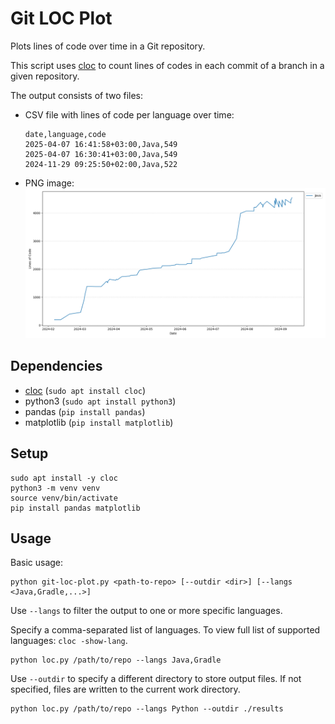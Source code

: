 # Git LOC Plot

Plots lines of code over time in a Git repository.

This script uses [cloc](https://github.com/AlDanial/cloc) to count lines of codes in each commit of a branch in a given repository. 

The output consists of two files:

* CSV file with lines of code per language over time:
    ```
    date,language,code
    2025-04-07 16:41:58+03:00,Java,549
    2025-04-07 16:30:41+03:00,Java,549
    2024-11-29 09:25:50+02:00,Java,522
    ```
* PNG image:
    ![](./output_example.png)

## Dependencies
* [cloc](https://github.com/AlDanial/cloc) (`sudo apt install cloc`)
* python3 (`sudo apt install python3`)
* pandas (`pip install pandas`)
* matplotlib (`pip install matplotlib`)

## Setup
```
sudo apt install -y cloc
python3 -m venv venv
source venv/bin/activate
pip install pandas matplotlib
```

## Usage

Basic usage:

```
python git-loc-plot.py <path-to-repo> [--outdir <dir>] [--langs <Java,Gradle,...>]
```

Use `--langs` to filter the output to one or more specific languages.

Specify a comma-separated list of languages. To view full list of supported languages: `cloc -show-lang`.

```
python loc.py /path/to/repo --langs Java,Gradle
```

Use `--outdir` to specify a different directory to store output files. If not specified, files are written to the current work directory.

```
python loc.py /path/to/repo --langs Python --outdir ./results
```

